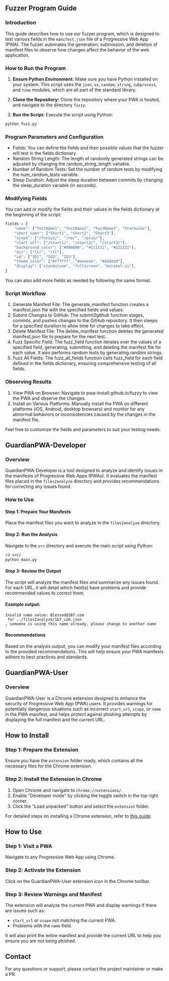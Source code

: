 ## Fuzzer Program Guide

### Introduction

This guide describes how to use our fuzzer program, which is designed to test various fields in the `manifest.json` file of a Progressive Web App (PWA). The fuzzer automates the generation, submission, and deletion of manifest files to observe how changes affect the behavior of the web application.

### How to Run the Program

1. **Ensure Python Environment:**
  Make sure you have Python installed on your system. This script uses the `json`, `os`, `random`, `string`, `subprocess`, and `time` modules, which are all part of the standard library.

2. **Clone the Repository:**
  Clone the repository where your PWA is hosted, and navigate to the directory `fuzzy`.

3. **Run the Script:**
Execute the script using Python:
  ```bash
  python fuzz.py
  ```
### Program Parameters and Configuration
*	Fields: You can define the fields and their possible values that the fuzzer will test in the fields dictionary.
*	Random String Length: The length of randomly generated strings can be adjusted by changing the random_string_length variable.
*	Number of Random Tests: Set the number of random tests by modifying the num_random_tests variable.
*	Sleep Duration: Adjust the sleep duration between commits by changing the sleep_duration variable (in seconds).

### Modifying Fields
You can add or modify the fields and their values in the fields dictionary at the beginning of the script:

```javascript
fields = {
    "name": ["TestName1", "TestName2", "TestName3", "Starbucks"],
    "short_name": ["Short1", "Short2", "Short3"],
    "scope": ["/fuzzy1/", "/no/", "/plus/"],
    "start_url": ["/start1/", "/start2/", "/start3/"],
    "background_color": ["#000000", "#111111", "#222222"],
    "dir": ["ltr", "rtl"],
    "id": ["ID1", "ID2", "ID3"],
    "theme_color": ["#ffffff", "#eeeeee", "#dddddd"],
    "display": ["standalone", "fullscreen", "minimal-ui"],
}
```
You can also add more fields as needed by following the same format.


### Script Workflow

1.	Generate Manifest File:
The generate_manifest function creates a manifest.json file with the specified fields and values.
2.	Submit Changes to GitHub:
The submit2github function stages, commits, and pushes changes to the GitHub repository. It then sleeps for a specified duration to allow time for changes to take effect.
3.	Delete Manifest File:
The delete_manifest function deletes the generated manifest.json file to prepare for the next test.
4.	Fuzz Specific Field:
The fuzz_field function iterates over the values of a specified field, generating, submitting, and deleting the manifest file for each value. It also performs random tests by generating random strings.
5.	Fuzz All Fields:
The fuzz_all_fields function calls fuzz_field for each field defined in the fields dictionary, ensuring comprehensive testing of all fields.

### Observing Results
1.	View PWA on Browser:
Navigate to pwa-install.github.io/fuzzy to view the PWA and observe the changes.
2.	Install on Various Platforms:
Manually install the PWA on different platforms (iOS, Android, desktop browsers) and monitor for any abnormal behaviors or inconsistencies caused by the changes in the manifest file.


Feel free to customize the fields and parameters to suit your testing needs. 

## GuardianPWA-Developer

### Overview
GuardianPWA-Developer is a tool designed to analyze and identify issues in the manifests of Progressive Web Apps (PWAs). It evaluates the manifest files placed in the `files2analyze` directory and provides recommendations for correcting any issues found.

### How to Use

#### Step 1: Prepare Your Manifests
Place the manifest files you want to analyze in the `files2analyze` directory.

#### Step 2: Run the Analysis
Navigate to the `src` directory and execute the main script using Python:
```sh
cd src/
python main.py
```

#### Step 3: Review the Output

The script will analyze the manifest files and summarize any issues found. For each URL, it will detail which field(s) have problems and provide recommended values to correct them.

#### Example output:
```
Invalid name value: Blessed@1B7.com 
 for ../files2analyze/1b7_com.json
, someone is using this name already, please change to another name
```

#### Recommendations
Based on the analysis output, you can modify your manifest files according to the provided recommendations. This will help ensure your PWA manifests adhere to best practices and standards.

## GuardianPWA-User

### Overview
GuardianPWA-User is a Chrome extension designed to enhance the security of Progressive Web App (PWA) users. It provides warnings for potentially dangerous situations such as incorrect `start_url`, `scope`, or `name` in the PWA manifest, and helps protect against phishing attempts by displaying the full manifest and the current URL.

## How to Install

### Step 1: Prepare the Extension
Ensure you have the `extension` folder ready, which contains all the necessary files for the Chrome extension.

### Step 2: Install the Extension in Chrome
1. Open Chrome and navigate to `chrome://extensions/`.
2. Enable "Developer mode" by clicking the toggle switch in the top right corner.
3. Click the "Load unpacked" button and select the `extension` folder.

For detailed steps on installing a Chrome extension, refer to [this guide](https://developer.chrome.com/docs/extensions/mv3/getstarted/).

## How to Use

### Step 1: Visit a PWA
Navigate to any Progressive Web App using Chrome.

### Step 2: Activate the Extension
Click on the GuardianPWA-User extension icon in the Chrome toolbar.

### Step 3: Review Warnings and Manifest
The extension will analyze the current PWA and display warnings if there are issues such as:
- `start_url` or `scope` not matching the current PWA.
- Problems with the `name` field.
  
It will also print the entire manifest and provide the current URL to help you ensure you are not being phished.



## Contact
For any questions or support, please contact the project maintainer or make a PR.